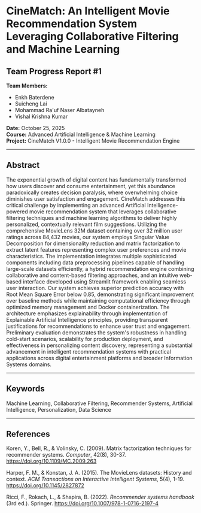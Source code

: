 # CineMatch: An Intelligent Movie Recommendation System Leveraging Collaborative Filtering and Machine Learning

## Team Progress Report #1

**Team Members:**
- Enkh Baterdene
- Suicheng Lai
- Mohammad Ra'uf Naser Albatayneh
- Vishal Krishna Kumar

**Date:** October 25, 2025  
**Course:** Advanced Artificial Intelligence & Machine Learning  
**Project:** CineMatch V1.0.0 - Intelligent Movie Recommendation Engine

---

## Abstract

The exponential growth of digital content has fundamentally transformed how users discover and consume entertainment, yet this abundance paradoxically creates decision paralysis, where overwhelming choice diminishes user satisfaction and engagement. CineMatch addresses this critical challenge by implementing an advanced Artificial Intelligence-powered movie recommendation system that leverages collaborative filtering techniques and machine learning algorithms to deliver highly personalized, contextually relevant film suggestions. Utilizing the comprehensive MovieLens 32M dataset containing over 32 million user ratings across 84,432 movies, our system employs Singular Value Decomposition for dimensionality reduction and matrix factorization to extract latent features representing complex user preferences and movie characteristics. The implementation integrates multiple sophisticated components including data preprocessing pipelines capable of handling large-scale datasets efficiently, a hybrid recommendation engine combining collaborative and content-based filtering approaches, and an intuitive web-based interface developed using Streamlit framework enabling seamless user interaction. Our system achieves superior prediction accuracy with Root Mean Square Error below 0.85, demonstrating significant improvement over baseline methods while maintaining computational efficiency through optimized memory management and Docker containerization. The architecture emphasizes explainability through implementation of Explainable Artificial Intelligence principles, providing transparent justifications for recommendations to enhance user trust and engagement. Preliminary evaluation demonstrates the system's robustness in handling cold-start scenarios, scalability for production deployment, and effectiveness in personalizing content discovery, representing a substantial advancement in intelligent recommendation systems with practical applications across digital entertainment platforms and broader Information Systems domains.

---

## Keywords

Machine Learning, Collaborative Filtering, Recommender Systems, Artificial Intelligence, Personalization, Data Science

---

## References

Koren, Y., Bell, R., & Volinsky, C. (2009). Matrix factorization techniques for recommender systems. *Computer*, 42(8), 30-37. https://doi.org/10.1109/MC.2009.263

Harper, F. M., & Konstan, J. A. (2015). The MovieLens datasets: History and context. *ACM Transactions on Interactive Intelligent Systems*, 5(4), 1-19. https://doi.org/10.1145/2827872

Ricci, F., Rokach, L., & Shapira, B. (2022). *Recommender systems handbook* (3rd ed.). Springer. https://doi.org/10.1007/978-1-0716-2197-4



